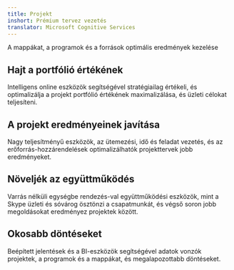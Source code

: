 ```yaml
---
title: Projekt
inshort: Prémium tervez vezetés
translator: Microsoft Cognitive Services
---
```


A mappákat, a programok és a források optimális eredmények kezelése

## Hajt a portfólió értékének
Intelligens online eszközök segítségével stratégiailag értékeli, és optimalizálja a projekt portfólió értékének maximalizálása, és üzleti célokat teljesíteni. 

## A projekt eredményeinek javítása
Nagy teljesítményű eszközök, az ütemezési, idő és feladat vezetés, és az erőforrás-hozzárendelések optimalizálhatók projekttervek jobb eredményeket. 

## Növeljék az együttműködés
Varrás nélküli egységbe rendezés-val együttműködési eszközök, mint a Skype üzleti és sóvárog ösztönzi a csapatmunkát, és végső soron jobb megoldásokat eredményez projektek között. 

## Okosabb döntéseket 
Beépített jelentések és a BI-eszközök segítségével adatok vonzók projektek, a programok és a mappákat, és megalapozottabb döntéseket. 





